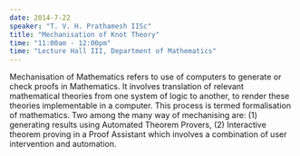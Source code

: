 ```yaml
---
date: 2014-7-22
speaker: "T. V. H. Prathamesh IISc"
title: "Mechanisation of Knot Theory"
time: "11:00am - 12:00pm" 
time: "Lecture Hall III, Department of Mathematics"
---
```

Mechanisation of Mathematics refers to use of computers to generate
or check
proofs in Mathematics. It involves translation of relevant mathematical
theories from one
system of logic to another, to render these theories implementable in a
computer. This process is termed formalisation of mathematics. Two among
the many way of mechanising are:
(1) generating results using Automated Theorem Provers,
(2) Interactive theorem proving in a Proof Assistant which involves a
combination of user intervention and automation.
